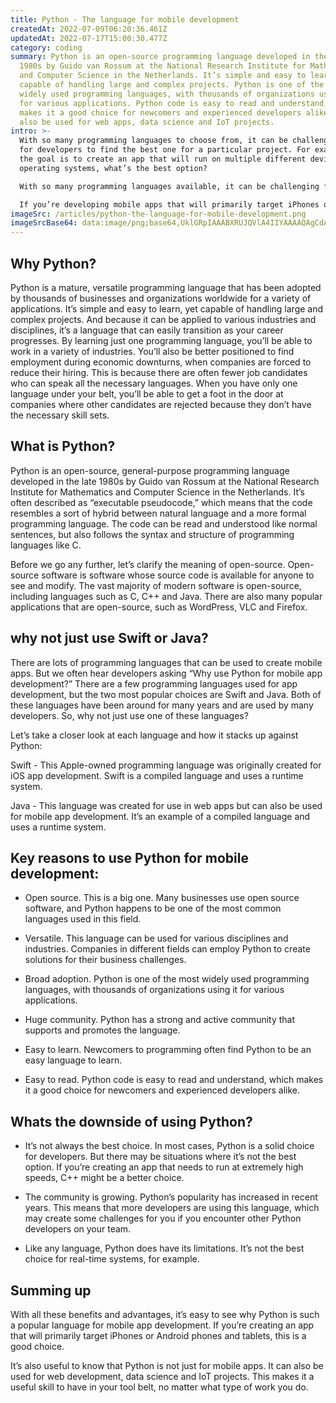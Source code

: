 ```yaml
---
title: Python - The language for mobile development
createdAt: 2022-07-09T06:20:36.461Z
updatedAt: 2022-07-17T15:00:30.477Z
category: coding
summary: Python is an open-source programming language developed in the late
  1980s by Guido van Rossum at the National Research Institute for Mathematics
  and Computer Science in the Netherlands. It’s simple and easy to learn, yet
  capable of handling large and complex projects. Python is one of the most
  widely used programming languages, with thousands of organizations using it
  for various applications. Python code is easy to read and understand, which
  makes it a good choice for newcomers and experienced developers alike. It can
  also be used for web apps, data science and IoT projects.
intro: >-
  With so many programming languages to choose from, it can be challenging
  for developers to find the best one for a particular project. For example, if
  the goal is to create an app that will run on multiple different devices and
  operating systems, what’s the best option?

  With so many programming languages available, it can be challenging for developers to find the best one for a particular project. For example, if the goal is to create an app that will run on multiple different devices and operating systems, what’s the best option?

  If you’re developing mobile apps that will primarily target iPhones or Android phones and tablets, you might want to consider using Python as your primary language. With this blog post, we’ll cover why this is good choice—and why other options may not be ideal in certain situations.
imageSrc: /articles/python-the-language-for-mobile-development.png
imageSrcBase64: data:image/png;base64,UklGRpIAAABXRUJQVlA4IIYAAAAQAgCdASoKAAoAAUAmJbACdLoAAxoc8RS2AP7yhojDSVQSzZRRLpIyan8IE2h+s35Fm5CtvorHaJBFO/vEvRnjg+mvp+1EMR82NK5ZPQtyndMYQBNv/60//i3//7/5/6e9j/3/ylnf/vg0zZ9cz/+EBt96f/Ndv1YYnI4F5OaFkZt162UAAA==
---
```


## Why Python?

Python is a mature, versatile programming language that has been adopted by thousands of businesses and organizations worldwide for a variety of applications.
It’s simple and easy to learn, yet capable of handling large and complex projects. And because it can be applied to various industries and disciplines, it’s a language that can easily transition as your career progresses.
By learning just one programming language, you’ll be able to work in a variety of industries. You’ll also be better positioned to find employment during economic downturns, when companies are forced to reduce their hiring.
This is because there are often fewer job candidates who can speak all the necessary languages.
When you have only one language under your belt, you’ll be able to get a foot in the door at companies where other candidates are rejected because they don’t have the necessary skill sets.

## What is Python?

Python is an open-source, general-purpose programming language developed in the late 1980s by Guido van Rossum at the National Research Institute for Mathematics and Computer Science in the Netherlands. It’s often described as “executable pseudocode,” which means that the code resembles a sort of hybrid between natural language and a more formal programming language. The code can be read and understood like normal sentences, but also follows the syntax and structure of programming languages like C.

Before we go any further, let’s clarify the meaning of open-source. Open-source software is software whose source code is available for anyone to see and modify. The vast majority of modern software is open-source, including languages such as C, C++ and Java. There are also many popular applications that are open-source, such as WordPress, VLC and Firefox.

## why not just use Swift or Java?

There are lots of programming languages that can be used to create mobile apps. But we often hear developers asking “Why use Python for mobile app development?” There are a few programming languages used for app development, but the two most popular choices are Swift and Java. Both of these languages have been around for many years and are used by many developers. So, why not just use one of these languages?

Let’s take a closer look at each language and how it stacks up against Python:

Swift - This Apple-owned programming language was originally created for iOS app development. Swift is a compiled language and uses a runtime system.

Java - This language was created for use in web apps but can also be used for mobile app development. It’s an example of a compiled language and uses a runtime system.

## Key reasons to use Python for mobile development:

- Open source. This is a big one. Many businesses use open source software, and Python happens to be one of the most common languages used in this field.

- Versatile. This language can be used for various disciplines and industries. Companies in different fields can employ Python to create solutions for their business challenges.

- Broad adoption. Python is one of the most widely used programming languages, with thousands of organizations using it for various applications.

- Huge community. Python has a strong and active community that supports and promotes the language.

- Easy to learn. Newcomers to programming often find Python to be an easy language to learn.

- Easy to read. Python code is easy to read and understand, which makes it a good choice for newcomers and experienced developers alike.

## Whats the downside of using Python?

- It’s not always the best choice. In most cases, Python is a solid choice for developers. But there may be situations where it’s not the best option. If you’re creating an app that needs to run at extremely high speeds, C++ might be a better choice.

- The community is growing. Python’s popularity has increased in recent years. This means that more developers are using this language, which may create some challenges for you if you encounter other Python developers on your team.

- Like any language, Python does have its limitations. It’s not the best choice for real-time systems, for example.

## Summing up

With all these benefits and advantages, it’s easy to see why Python is such a popular language for mobile app development. If you’re creating an app that will primarily target iPhones or Android phones and tablets, this is a good choice.

It’s also useful to know that Python is not just for mobile apps. It can also be used for web development, data science and IoT projects. This makes it a useful skill to have in your tool belt, no matter what type of work you do.
